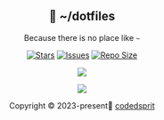 <p align="center">
  <h2 align="center">🍙 ~/dotfiles</h2>
</p>

<p align="center">
	Because there is no place like <code>~</code>
</p>
<p align="center">
	<a href="https://github.com/codedsprit/dotfiles/stargazers">
		<img alt="Stars" src="https://img.shields.io/github/stars/codedsprit/dotfiles?style=for-the-badge&logo=starship&color=C9CBFF&logoColor=D9E0EE&labelColor=302D41"></a>
	<a href="https://github.com/codedsprit/dotfiles/issues">
		<img alt="Issues" src="https://img.shields.io/github/issues/codedsprit/dotfiles?style=for-the-badge&logo=bilibili&color=F5E0DC&logoColor=D9E0EE&labelColor=302D41"></a>
	<a href="https://github.com/codedsprit/dotfiles">
		<img alt="Repo Size" src="https://img.shields.io/github/repo-size/codedsprit/dotfiles?color=%23DDB6F2&label=SIZE&logo=codesandbox&style=for-the-badge&logoColor=D9E0EE&labelColor=302D41"/></a>
</p>
<p align="center">
	<img src="https://github.com/codedsprit/dotfiles/blob/main/assets/artix.png" style=""/>
										 </p>
<p align="center"><img src="https://raw.githubusercontent.com/catppuccin/catppuccin/main/assets/footers/gray0_ctp_on_line.svg?sanitize=true" /></p>										
<p align="center">Copyright &copy; 2023-present🍦 <a href="https://github.com/codedsprit" target="_blank">codedsprit</a>
